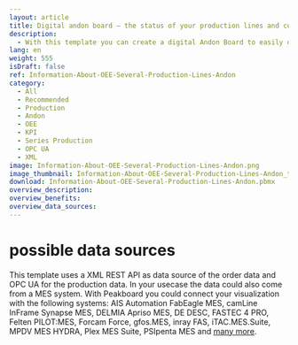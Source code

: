 ```yaml
---
layout: article
title: Digital andon board – the status of your production lines and current OEE values at a glance
description: 
  - With this template you can create a digital Andon Board to easily display important key figures of your production lines in real time. Production staff can automatically see important information such as a customer's current order, overall equipment effectiveness (OEE) and the production status at a glance. With real-time visualization of problems in typical Andon Board signal colors, you can keep an eye on problem messages and respond by correcting the fault at lightning speed - increasing productivity and reducing material waste. Download now and get started!
lang: en
weight: 555
isDraft: false
ref: Information-About-OEE-Several-Production-Lines-Andon
category:
  - All
  - Recommended
  - Production
  - Andon
  - OEE
  - KPI
  - Series Production
  - OPC UA
  - XML
image: Information-About-OEE-Several-Production-Lines-Andon.png
image_thumbnail: Information-About-OEE-Several-Production-Lines-Andon_thumbnail.png
download: Information-About-OEE-Several-Production-Lines-Andon.pbmx
overview_description:
overview_benefits:
overview_data_sources:
---
```

# possible data sources
This template uses a XML REST API as data source of the order data and OPC UA for the production data. In your usecase the data could also come from a MES system. With Peakboard you could connect your visualization with the following systems: AIS Automation FabEagle MES, camLine InFrame Synapse MES, DELMIA Apriso MES, DE DESC, FASTEC 4 PRO, Felten PILOT:MES, Forcam Force, gfos.MES, inray FAS, iTAC.MES.Suite, MPDV MES HYDRA, Plex MES Suite, PSIpenta MES and [many more](https://peakboard.com/en/interfaces/).



